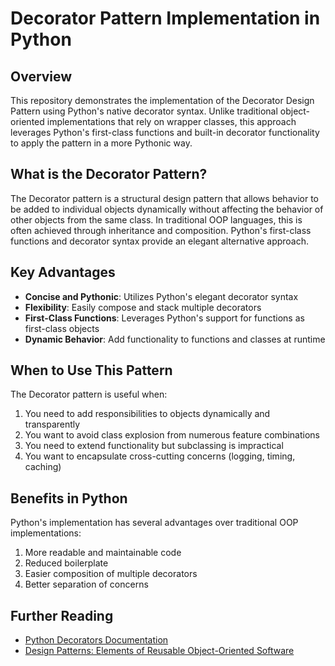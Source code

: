 # Decorator Pattern Implementation in Python

## Overview

This repository demonstrates the implementation of the Decorator Design Pattern using Python's native decorator syntax. Unlike traditional object-oriented implementations that rely on wrapper classes, this approach leverages Python's first-class functions and built-in decorator functionality to apply the pattern in a more Pythonic way.

## What is the Decorator Pattern?

The Decorator pattern is a structural design pattern that allows behavior to be added to individual objects dynamically without affecting the behavior of other objects from the same class. In traditional OOP languages, this is often achieved through inheritance and composition. Python's first-class functions and decorator syntax provide an elegant alternative approach.

## Key Advantages

- **Concise and Pythonic**: Utilizes Python's elegant decorator syntax
- **Flexibility**: Easily compose and stack multiple decorators
- **First-Class Functions**: Leverages Python's support for functions as first-class objects
- **Dynamic Behavior**: Add functionality to functions and classes at runtime

## When to Use This Pattern

The Decorator pattern is useful when:

1. You need to add responsibilities to objects dynamically and transparently
2. You want to avoid class explosion from numerous feature combinations
3. You need to extend functionality but subclassing is impractical
4. You want to encapsulate cross-cutting concerns (logging, timing, caching)

## Benefits in Python

Python's implementation has several advantages over traditional OOP implementations:

1. More readable and maintainable code
2. Reduced boilerplate
3. Easier composition of multiple decorators
4. Better separation of concerns

## Further Reading

- [Python Decorators Documentation](https://docs.python.org/3/glossary.html#term-decorator)
- [Design Patterns: Elements of Reusable Object-Oriented Software](https://en.wikipedia.org/wiki/Design_Patterns)
